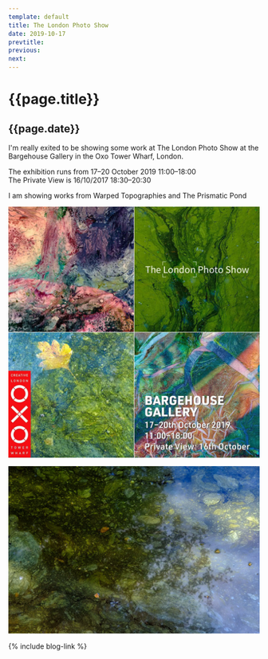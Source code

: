```yaml
---
template: default
title: The London Photo Show
date: 2019-10-17
prevtitle: 
previous: 
next:
---
```


# {{page.title}}

## {{page.date}}

I'm really exited to be showing some work at The London Photo Show at the Bargehouse Gallery in the Oxo Tower Wharf, London.

The exhibition runs from 17–20 October 2019 11:00–18:00<br />
The Private View is 16/10/2017 18:30–20:30

I am showing works from Warped Topographies and The Prismatic Pond

![{{page.title}}](bargehouse.webp "{{page.title}}")

![The Prismatic Pond](../the-prismatic-pond/the-prismatic-pond-08.webp "The Prismatic Pond")


{% include blog-link %}